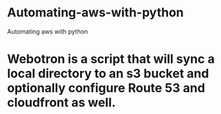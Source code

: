 # Automating-aws-with-python
Automating aws with python

# Webotron is a script that will sync a local directory to an s3 bucket and optionally configure Route 53 and cloudfront as well.
